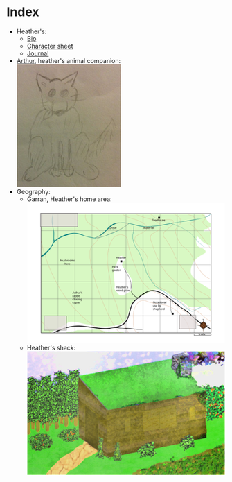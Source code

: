 # Index

* Heather's:
  * [Bio](./heather.bio.markdown)
  * [Character sheet](./heather.character.markdown)
  * [Journal](./heather.journal.markdown)
* [Arthur](./arthur.markdown), heather's animal companion: ![Dog drawing](./arthur.jpeg "Arthur")
* Geography:
  * Garran, Heather's home area: ![Map of area](./garran.svg "Garran, Heather's home area")
  * Heather's shack: ![Picture of shack. Oversaturated](./shack.jpeg "Heather's shack")

